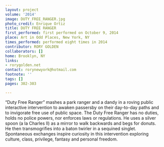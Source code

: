 ```yaml
---
layout: project
volume: '2014'
image: DUTY_FREE_RANGER.jpg
photo_credit: Enrique Ortiz
title: DUTY FREE RANGER
first_performed: first performed on October 9, 2014
place: Art in Odd Places, New York, NY
times_performed: performed eight times in 2014
contributor: RORY GOLDEN
collaborators: []
home: Brooklyn, NY
links:
- rorygolden.net
contact: rorynewyork@hotmail.com
footnote: ''
tags: []
pages: 302-303

---
```


“Duty Free Ranger” mashes a park ranger and a dandy in a roving public interactive intervention to awaken passersby on their day-to-day paths and to invigorate free use of public space. The Duty Free Ranger has no duties, holds no police powers, nor enforces laws or regulations. He uses a silver spoon (a la Charles ll) as a mirror to walk backwards and begs for donuts. He then transmogrifies into a baton twirler in a sequined singlet. Spontaneous exchanges inspire curiosity in this intervention exploring culture, class, privilege, fantasy and personal freedom.
